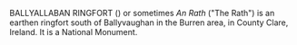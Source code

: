 BALLYALLABAN RINGFORT () or sometimes _An Rath_ ("The Rath") is an earthen ringfort south of Ballyvaughan in the Burren area, in County Clare, Ireland. It is a National Monument.
